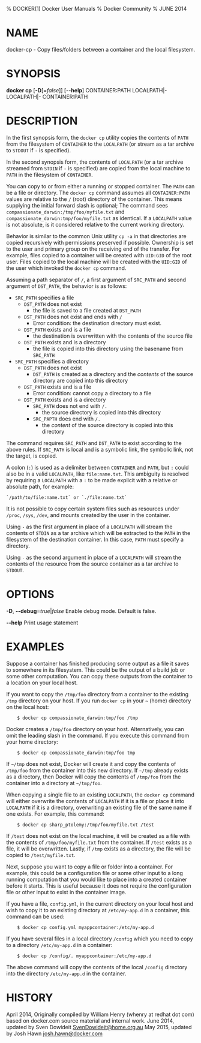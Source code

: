 % DOCKER(1) Docker User Manuals
% Docker Community
% JUNE 2014
# NAME
docker-cp - Copy files/folders between a container and the local filesystem.

# SYNOPSIS
**docker cp**
[**-D**[=*false*]]
[**--help**]
CONTAINER:PATH LOCALPATH|-
LOCALPATH|- CONTAINER:PATH

# DESCRIPTION

In the first synopsis form, the `docker cp` utility copies the contents of
`PATH` from the filesystem of `CONTAINER` to the `LOCALPATH` (or stream as
a tar archive to `STDOUT` if `-` is specified).

In the second synopsis form, the contents of `LOCALPATH` (or a tar archive
streamed from `STDIN` if `-` is specified) are copied from the local machine to
`PATH` in the filesystem of `CONTAINER`.

You can copy to or from either a running or stopped container. The `PATH` can
be a file or directory. The `docker cp` command assumes all `CONTAINER:PATH`
values are relative to the `/` (root) directory of the container. This means
supplying the initial forward slash is optional; The command sees
`compassionate_darwin:/tmp/foo/myfile.txt` and
`compassionate_darwin:tmp/foo/myfile.txt` as identical. If a `LOCALPATH` value
is not absolute, is it considered relative to the current working directory.

Behavior is similar to the common Unix utility `cp -a` in that directories are
copied recursively with permissions preserved if possible. Ownership is set to
the user and primary group on the receiving end of the transfer. For example,
files copied to a container will be created with `UID:GID` of the root user.
Files copied to the local machine will be created with the `UID:GID` of the
user which invoked the `docker cp` command.

Assuming a path separator of `/`, a first argument of `SRC_PATH` and second
argument of `DST_PATH`, the behavior is as follows:

- `SRC_PATH` specifies a file
    - `DST_PATH` does not exist
        - the file is saved to a file created at `DST_PATH`
    - `DST_PATH` does not exist and ends with `/`
        - Error condition: the destination directory must exist.
    - `DST_PATH` exists and is a file
        - the destination is overwritten with the contents of the source file
    - `DST_PATH` exists and is a directory
        - the file is copied into this directory using the basename from
          `SRC_PATH`
- `SRC_PATH` specifies a directory
    - `DST_PATH` does not exist
        - `DST_PATH` is created as a directory and the *contents* of the source
           directory are copied into this directory
    - `DST_PATH` exists and is a file
        - Error condition: cannot copy a directory to a file
    - `DST_PATH` exists and is a directory
        - `SRC_PATH` does not end with `/.`
            - the source directory is copied into this directory
        - `SRC_PAPTH` does end with `/.`
            - the *content* of the source directory is copied into this
              directory

The command requires `SRC_PATH` and `DST_PATH` to exist according to the above
rules. If `SRC_PATH` is local and is a symbolic link, the symbolic link, not
the target, is copied.

A colon (`:`) is used as a delimiter between `CONTAINER` and `PATH`, but `:`
could also be in a valid `LOCALPATH`, like `file:name.txt`. This ambiguity is
resolved by requiring a `LOCALPATH` with a `:` to be made explicit with a
relative or absolute path, for example:

    `/path/to/file:name.txt` or `./file:name.txt`

It is not possible to copy certain system files such as resources under
`/proc`, `/sys`, `/dev`, and mounts created by the user in the container.

Using `-` as the first argument in place of a `LOCALPATH` will stream the
contents of `STDIN` as a tar archive which will be extracted to the `PATH` in
the filesystem of the destination container. In this case, `PATH` must specify
a directory.

Using `-` as the second argument in place of a `LOCALPATH` will stream the
contents of the resource from the source container as a tar archive to
`STDOUT`.

# OPTIONS
**-D**, **--debug**=*true*|*false*
   Enable debug mode. Default is false.

**--help**
   Print usage statement

# EXAMPLES

Suppose a container has finished producing some output as a file it saves
to somewhere in its filesystem. This could be the output of a build job or
some other computation. You can copy these outputs from the container to a
location on your local host.

If you want to copy the `/tmp/foo` directory from a container to the
existing `/tmp` directory on your host. If you run `docker cp` in your `~`
(home) directory on the local host:

		$ docker cp compassionate_darwin:tmp/foo /tmp

Docker creates a `/tmp/foo` directory on your host. Alternatively, you can omit
the leading slash in the command. If you execute this command from your home
directory:

		$ docker cp compassionate_darwin:tmp/foo tmp

If `~/tmp` does not exist, Docker will create it and copy the contents of
`/tmp/foo` from the container into this new directory. If `~/tmp` already
exists as a directory, then Docker will copy the contents of `/tmp/foo` from
the container into a directory at `~/tmp/foo`.

When copying a single file to an existing `LOCALPATH`, the `docker cp` command
will either overwrite the contents of `LOCALPATH` if it is a file or place it
into `LOCALPATH` if it is a directory, overwriting an existing file of the same
name if one exists. For example, this command:

		$ docker cp sharp_ptolemy:/tmp/foo/myfile.txt /test

If `/test` does not exist on the local machine, it will be created as a file
with the contents of `/tmp/foo/myfile.txt` from the container. If `/test`
exists as a file, it will be overwritten. Lastly, if `/tmp` exists as a
directory, the file will be copied to `/test/myfile.txt`.

Next, suppose you want to copy a file or folder into a container. For example,
this could be a configuration file or some other input to a long running
computation that you would like to place into a created container before it
starts. This is useful because it does not require the configuration file or
other input to exist in the container image.

If you have a file, `config.yml`, in the current directory on your local host
and wish to copy it to an existing directory at `/etc/my-app.d` in a container,
this command can be used:

		$ docker cp config.yml myappcontainer:/etc/my-app.d

If you have several files in a local directory `/config` which you need to copy
to a directory `/etc/my-app.d` in a container:

		$ docker cp /config/. myappcontainer:/etc/my-app.d

The above command will copy the contents of the local `/config` directory into
the directory `/etc/my-app.d` in the container.

# HISTORY
April 2014, Originally compiled by William Henry (whenry at redhat dot com)
based on docker.com source material and internal work.
June 2014, updated by Sven Dowideit <SvenDowideit@home.org.au>
May 2015, updated by Josh Hawn <josh.hawn@docker.com>
